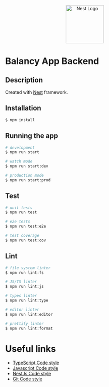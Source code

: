 <p align="center">
  <a href="http://nestjs.com/" target="blank"><img src="https://nestjs.com/img/logo-small.svg" width="120" alt="Nest Logo" /></a>
</p>

# Balancy App Backend

## Description

Created with [Nest](https://github.com/nestjs/nest) framework.

## Installation

```bash
$ npm install
```

## Running the app

```bash
# development
$ npm run start

# watch mode
$ npm run start:dev

# production mode
$ npm run start:prod
```

## Test

```bash
# unit tests
$ npm run test

# e2e tests
$ npm run test:e2e

# test coverage
$ npm run test:cov
```

## Lint

```bash
# file system linter
$ npm run lint:fs

# JS/TS linter
$ npm run lint:js

# types linter
$ npm run lint:type

# editor linter
$ npm run lint:editor

# prettify linter
$ npm run lint:format
```

# Useful links

 * [TypeScript Code style](https://github.com/BalancyTeam/corporate-code-style/blob/main/docs/typescript.md)
 * [Javascript Code style](https://github.com/BalancyTeam/corporate-code-style/blob/main/docs/javascript.md)
 * [NestJs Code style](https://github.com/BalancyTeam/corporate-code-style/blob/main/docs/nestjs.md)
 * [Git Code style](https://github.com/BalancyTeam/corporate-code-style/blob/main/docs/git.md)